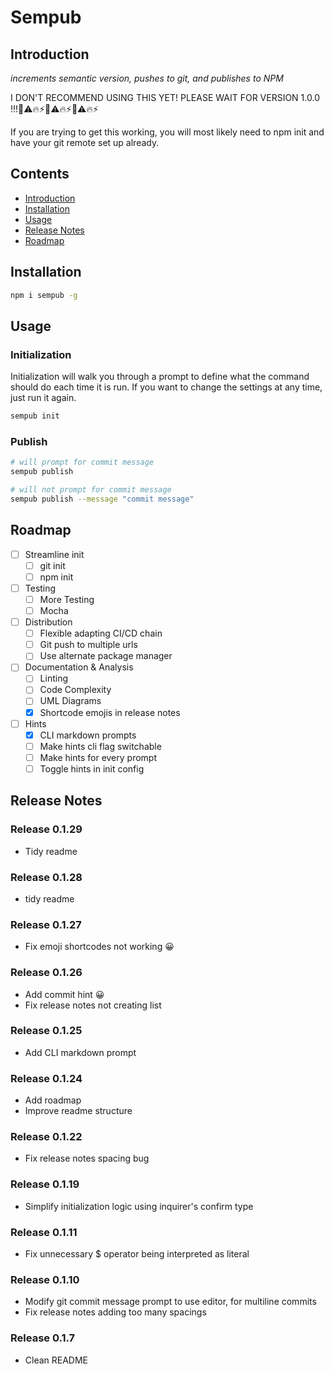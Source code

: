 # Sempub

## Introduction

*increments semantic version, pushes to git, and publishes to NPM*

I DON'T RECOMMEND USING THIS YET! PLEASE WAIT FOR VERSION 1.0.0 !!!🚨⚠️🔥⚡🚨⚠️🔥⚡🚨⚠️🔥⚡

If you are trying to get this working, you will most likely need to npm init and have your git remote set up already.

## Contents

* [Introduction](#introduction)
* [Installation](#installation)
* [Usage](#usage)
* [Release Notes](#release-notes)
* [Roadmap](#roadmap)

## Installation

```bash
npm i sempub -g
```

## Usage

### Initialization

Initialization will walk you through a prompt to define what the command should do each time it is run. If you want to change the settings at any time, just run it again.

```bash
sempub init
```

### Publish

```bash
# will prompt for commit message
sempub publish

# will not prompt for commit message
sempub publish --message "commit message"
```

## Roadmap

- [ ] Streamline init
  - [ ] git init
  - [ ] npm init
- [ ] Testing
  - [ ] More Testing
  - [ ] Mocha
- [ ] Distribution
  - [ ] Flexible adapting CI/CD chain
  - [ ] Git push to multiple urls
  - [ ] Use alternate package manager
- [ ] Documentation & Analysis
  - [ ] Linting
  - [ ] Code Complexity
  - [ ] UML Diagrams
  - [x] Shortcode emojis in release notes
- [ ] Hints
  - [x] CLI markdown prompts
  - [ ] Make hints cli flag switchable
  - [ ] Make hints for every prompt
  - [ ] Toggle hints in init config

## Release Notes

### Release 0.1.29

* Tidy readme

### Release 0.1.28

* tidy readme

### Release 0.1.27

* Fix emoji shortcodes not working 😀

### Release 0.1.26

* Add commit hint 😀
* Fix release notes not creating list

### Release 0.1.25

* Add CLI markdown prompt

### Release 0.1.24

* Add roadmap
* Improve readme structure

### Release 0.1.22

* Fix release notes spacing bug

### Release 0.1.19

* Simplify initialization logic using inquirer's confirm type

### Release 0.1.11

* Fix unnecessary $ operator being interpreted as literal

### Release 0.1.10

* Modify git commit message prompt to use editor, for multiline commits
* Fix release notes adding too many spacings

### Release 0.1.7

* Clean README
